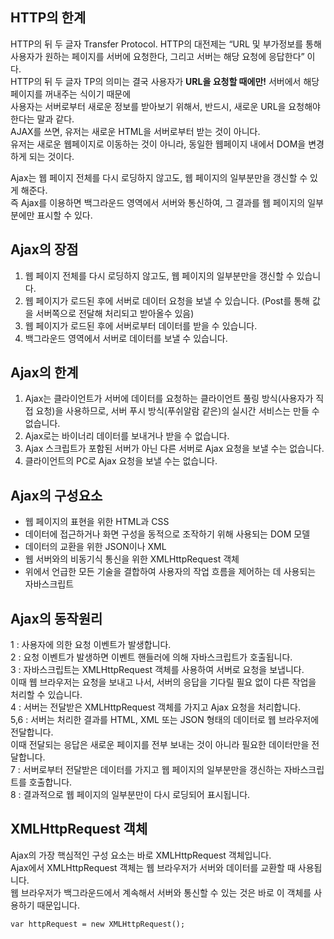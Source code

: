 ## HTTP의 한계
HTTP의 뒤 두 글자 Transfer Protocol. HTTP의 대전제는 
“URL 및 부가정보를 통해 사용자가 원하는 페이지를 서버에 요청한다, 그리고 서버는 해당 요청에 응답한다” 이다.<br/>
 HTTP의 뒤 두 글자 TP의 의미는 결국 사용자가 <strong> URL을 요청할 때에만!</strong> 서버에서 해당 페이지를 꺼내주는 식이기 때문에 <br/>
사용자는 서버로부터 새로운 정보를 받아보기 위해서, 반드시, 새로운 URL을 요청해야 한다는 말과 같다.<br/>
AJAX를 쓰면, 유저는 새로운 HTML을 서버로부터 받는 것이 아니다.<br/>
유저는 새로운 웹페이지로 이동하는 것이 아니라, 동일한 웹페이지 내에서 DOM을 변경하게 되는 것이다.<br/>

Ajax는 웹 페이지 전체를 다시 로딩하지 않고도, 웹 페이지의 일부분만을 갱신할 수 있게 해준다.<br/>
즉 Ajax를 이용하면 백그라운드 영역에서 서버와 통신하여, 그 결과를 웹 페이지의 일부분에만 표시할 수 있다.<br/>

## Ajax의 장점

1. 웹 페이지 전체를 다시 로딩하지 않고도, 웹 페이지의 일부분만을 갱신할 수 있습니다.
2. 웹 페이지가 로드된 후에 서버로 데이터 요청을 보낼 수 있습니다. (Post를 통해 값을 서버쪽으로 전달해 처리되고 받아올수 있음)
3. 웹 페이지가 로드된 후에 서버로부터 데이터를 받을 수 있습니다.
4. 백그라운드 영역에서 서버로 데이터를 보낼 수 있습니다.

## Ajax의 한계

1. Ajax는 클라이언트가 서버에 데이터를 요청하는 클라이언트 풀링 방식(사용자가 직접 요청)을 사용하므로, 
   서버 푸시 방식(푸쉬알람 같은)의 실시간 서비스는 만들 수 없습니다.
2. Ajax로는 바이너리 데이터를 보내거나 받을 수 없습니다.
3. Ajax 스크립트가 포함된 서버가 아닌 다른 서버로 Ajax 요청을 보낼 수는 없습니다.
4. 클라이언트의 PC로 Ajax 요청을 보낼 수는 없습니다.

## Ajax의 구성요소
- 웹 페이지의 표현을 위한 HTML과 CSS
- 데이터에 접근하거나 화면 구성을 동적으로 조작하기 위해 사용되는 DOM 모델
- 데이터의 교환을 위한 JSON이나 XML
- 웹 서버와의 비동기식 통신을 위한 XMLHttpRequest 객체
- 위에서 언급한 모든 기술을 결합하여 사용자의 작업 흐름을 제어하는 데 사용되는 자바스크립트


## Ajax의 동작원리

1 : 사용자에 의한 요청 이벤트가 발생합니다.<br/>
2 : 요청 이벤트가 발생하면 이벤트 핸들러에 의해 자바스크립트가 호출됩니다.<br/>
3 : 자바스크립트는 XMLHttpRequest 객체를 사용하여 서버로 요청을 보냅니다.<br/>
이때 웹 브라우저는 요청을 보내고 나서, 서버의 응답을 기다릴 필요 없이 다른 작업을 처리할 수 있습니다.<br/>
4 : 서버는 전달받은 XMLHttpRequest 객체를 가지고 Ajax 요청을 처리합니다.<br/>
5,6 : 서버는 처리한 결과를 HTML, XML 또는 JSON 형태의 데이터로 웹 브라우저에 전달합니다.<br/>
이때 전달되는 응답은 새로운 페이지를 전부 보내는 것이 아니라 필요한 데이터만을 전달합니다.<br/>
7 : 서버로부터 전달받은 데이터를 가지고 웹 페이지의 일부분만을 갱신하는 자바스크립트를 호출합니다.<br/>
8 : 결과적으로 웹 페이지의 일부분만이 다시 로딩되어 표시됩니다.<br/>

## XMLHttpRequest 객체

Ajax의 가장 핵심적인 구성 요소는 바로 XMLHttpRequest 객체입니다.<br/>
Ajax에서 XMLHttpRequest 객체는 웹 브라우저가 서버와 데이터를 교환할 때 사용됩니다.<br/>
웹 브라우저가 백그라운드에서 계속해서 서버와 통신할 수 있는 것은 바로 이 객체를 사용하기 때문입니다.<br/>
```
var httpRequest = new XMLHttpRequest();
```

